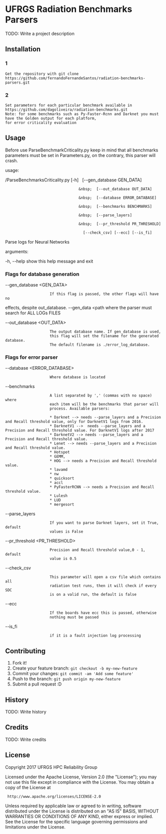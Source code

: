# UFRGS Radiation Benchmarks Parsers

TODO: Write a project description

## Installation

### 1
    Get the repository with git clone https://github.com/fernandoFernandeSantos/radiation-benchmarks-parsers.git

### 2
    Set parameters for each particular benchmark available in https://github.com/dagoliveira/radiation-benchmarks.git
    Note: for some benchmarks such as Py-Faster-Rcnn and Darknet you must have the Golden output for each platform,
    for error criticality evaluation

## Usage

Before use ParseBenchmarkCriticality.py keep in mind that all benchmarks parameters must be set in Parameters.py,
on the contrary, this parser will crash.

usage:

<path>/ParseBenchmarksCriticality.py
                                     [-h]
                                     &nbsp;  [--gen_database GEN_DATA]

                                     &nbsp;  [--out_database OUT_DATA]

                                     &nbsp;  [--database ERROR_DATABASE]

                                     &nbsp;  [--benchmarks BENCHMARKS]

                                     &nbsp;  [--parse_layers]

                                     &nbsp;  [--pr_threshold PR_THRESHOLD]

                                       [--check_csv] [--ecc] [--is_fi]

Parse logs for Neural Networks

arguments:

  -h, --help            show this help message and exit

### Flags for database generation

  --gen_database <GEN_DATA>

                        If this flag is passed, the other flags will have no
effects, despite out_database. --gen_data <path where the parser must search
                        for ALL LOGs FILES

  --out_database <OUT_DATA>

                        The output database name. If gen_database is used,
                        this flag will set the filename for the generated database.
                        The default filename is ./error_log_database.

### Flags for error parser

  --database <ERROR_DATABASE>

                        Where database is located


  --benchmarks <BENCHMARKS>

                        A list separated by ',' (commas with no space) where
                        each item will be the benchmarks that parser will
                        process. Available parsers:

                        * Darknet --> needs --parse_layers and a Precision and Recall threshold value, only for DarknetV1 logs from 2016.
                        * DarknetV1 -->  needs --parse_layers and a Precision and Recall threshold value. For DarknetV1 logs after 2017
                        * DarknetV2 --> needs --parse_layers and a Precision and Recall threshold value.
                        * Lenet --> needs --parse_layers and a Precision and Recall threshold value.
                        * Hotspot
                        * GEMM,
                        * HOG --> needs a Precision and Recall threshold value.
                        * lavamd
                        * nw
                        * quicksort
                        * accl
                        * PyFasterRCNN --> needs a Precision and Recall threshold value.
                        * Lulesh
                        * LUD
                        * mergesort


  --parse_layers

                        If you want to parse Darknet layers, set it True, default
                        values is False

  --pr_threshold <PR_THRESHOLD>

                        Precision and Recall threshold value,0 - 1, default
                        value is 0.5

  --check_csv

                        This parameter will open a csv file which contains all
                        radiation test runs, then it will check if every SDC
                        is on a valid run, the default is false


  --ecc

                        If the boards have ecc this is passed, otherwise
                        nothing must be passed

  --is_fi

                        if it is a fault injection log processing


## Contributing

1. Fork it!
2. Create your feature branch: `git checkout -b my-new-feature`
3. Commit your changes: `git commit -am 'Add some feature'`
4. Push to the branch: `git push origin my-new-feature`
5. Submit a pull request :D

## History

TODO: Write history

## Credits

TODO: Write credits

## License

   Copyright 2017 UFRGS HPC Reliability Group

   Licensed under the Apache License, Version 2.0 (the "License");
   you may not use this file except in compliance with the License.
   You may obtain a copy of the License at

     http://www.apache.org/licenses/LICENSE-2.0

   Unless required by applicable law or agreed to in writing, software
   distributed under the License is distributed on an "AS IS" BASIS,
   WITHOUT WARRANTIES OR CONDITIONS OF ANY KIND, either express or implied.
   See the License for the specific language governing permissions and
   limitations under the License.
